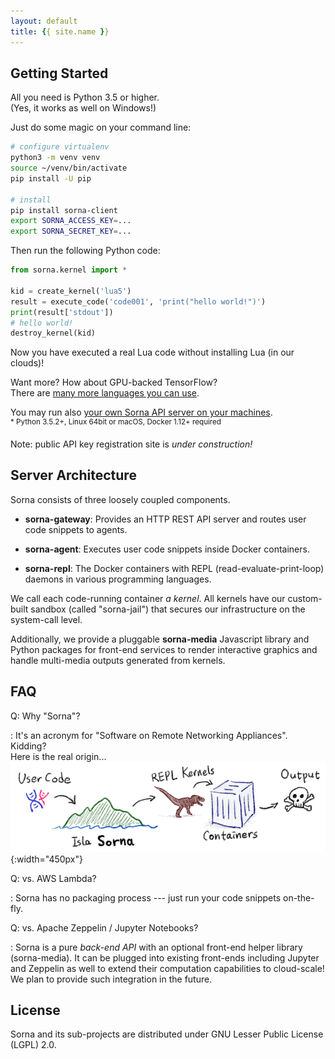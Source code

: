 ```yaml
---
layout: default
title: {{ site.name }}
---
```


## Getting Started

All you need is Python 3.5 or higher.  
(Yes, it works as well on Windows!)

Just do some magic on your command line:

```sh
# configure virtualenv
python3 -m venv venv
source ~/venv/bin/activate
pip install -U pip

# install
pip install sorna-client
export SORNA_ACCESS_KEY=...
export SORNA_SECRET_KEY=...
```

Then run the following Python code:

```python
from sorna.kernel import *

kid = create_kernel('lua5')
result = execute_code('code001', 'print("hello world!")')
print(result['stdout'])
# hello world!
destroy_kernel(kid)
```

Now you have executed a real Lua code without installing Lua (in our clouds)!  

Want more? How about GPU-backed TensorFlow?  
There are [many more languages you can use](http://github.com/lablup/sorna-repl).

You may run also [your own Sorna API server on your machines](https://github.com/lablup/sorna).  
<sup>* Python 3.5.2+, Linux 64bit or macOS, Docker 1.12+ required</sup>

Note: public API key registration site is *under construction!*

## Server Architecture

Sorna consists of three loosely coupled components.

 * **sorna-gateway**: Provides an HTTP REST API server and routes user code snippets to agents.

 * **sorna-agent**: Executes user code snippets inside Docker containers.

 * **sorna-repl**: The Docker containers with REPL (read-evaluate-print-loop) daemons in various programming languages.

We call each code-running container *a kernel*.
All kernels have our custom-built sandbox (called "sorna-jail") that secures our infrastructure on the system-call level.

Additionally, we provide a pluggable **sorna-media** Javascript library and Python packages for front-end services to render interactive graphics and handle multi-media outputs generated from kernels.

## FAQ

Q: Why "Sorna"?

 : It's an acronym for "Software on Remote Networking Appliances". Kidding?  
   Here is the real origin...  
   ![Concept of Sorna](concept-of-sorna.png){:width="450px"}

Q: vs. AWS Lambda?

 : Sorna has no packaging process --- just run your code snippets on-the-fly.

Q: vs. Apache Zeppelin / Jupyter Notebooks?

 : Sorna is a pure *back-end API* with an optional front-end helper library (sorna-media).
   It can be plugged into existing front-ends including Jupyter and Zeppelin as well to extend their computation capabilities to cloud-scale!
   We plan to provide such integration in the future.


## License

Sorna and its sub-projects are distributed under GNU Lesser Public License (LGPL) 2.0.
